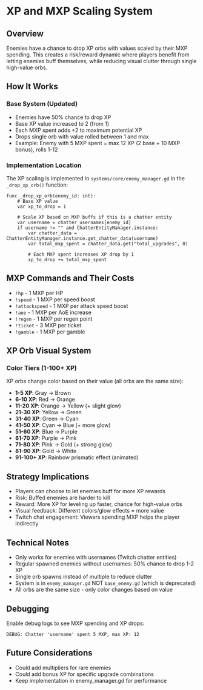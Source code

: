 # XP and MXP Scaling System

## Overview
Enemies have a chance to drop XP orbs with values scaled by their MXP spending. This creates a risk/reward dynamic where players benefit from letting enemies buff themselves, while reducing visual clutter through single high-value orbs.

## How It Works

### Base System (Updated)
- Enemies have 50% chance to drop XP
- Base XP value increased to 2 (from 1)
- Each MXP spent adds +2 to maximum potential XP
- Drops single orb with value rolled between 1 and max
- Example: Enemy with 5 MXP spent = max 12 XP (2 base + 10 MXP bonus), rolls 1-12

### Implementation Location
The XP scaling is implemented in `systems/core/enemy_manager.gd` in the `_drop_xp_orb()` function:

```gdscript
func _drop_xp_orb(enemy_id: int):
    # Base XP value
    var xp_to_drop = 1
    
    # Scale XP based on MXP buffs if this is a chatter entity
    var username = chatter_usernames[enemy_id]
    if username != "" and ChatterEntityManager.instance:
        var chatter_data = ChatterEntityManager.instance.get_chatter_data(username)
        var total_mxp_spent = chatter_data.get("total_upgrades", 0)
        
        # Each MXP spent increases XP drop by 1
        xp_to_drop += total_mxp_spent
```

## MXP Commands and Their Costs
- `!hp` - 1 MXP per HP
- `!speed` - 1 MXP per speed boost  
- `!attackspeed` - 1 MXP per attack speed boost
- `!aoe` - 1 MXP per AoE increase
- `!regen` - 1 MXP per regen point
- `!ticket` - 3 MXP per ticket
- `!gamble` - 1 MXP per gamble

## XP Orb Visual System

### Color Tiers (1-100+ XP)
XP orbs change color based on their value (all orbs are the same size):

- **1-5 XP**: Gray → Brown
- **6-10 XP**: Red → Orange
- **11-20 XP**: Orange → Yellow (+ slight glow)
- **21-30 XP**: Yellow → Green
- **31-40 XP**: Green → Cyan
- **41-50 XP**: Cyan → Blue (+ more glow)
- **51-60 XP**: Blue → Purple
- **61-70 XP**: Purple → Pink
- **71-80 XP**: Pink → Gold (+ strong glow)
- **81-90 XP**: Gold → White
- **91-100+ XP**: Rainbow prismatic effect (animated)

## Strategy Implications
- Players can choose to let enemies buff for more XP rewards
- Risk: Buffed enemies are harder to kill
- Reward: More XP for leveling up faster, chance for high-value orbs
- Visual feedback: Different colors/glow effects = more value
- Twitch chat engagement: Viewers spending MXP helps the player indirectly

## Technical Notes
- Only works for enemies with usernames (Twitch chatter entities)
- Regular spawned enemies without usernames: 50% chance to drop 1-2 XP
- Single orb spawns instead of multiple to reduce clutter
- System is in `enemy_manager.gd` NOT `base_enemy.gd` (which is deprecated)
- All orbs are the same size - only color changes based on value

## Debugging
Enable debug logs to see MXP spending and XP drops:
```
DEBUG: Chatter 'username' spent 5 MXP, max XP: 12
```

## Future Considerations
- Could add multipliers for rare enemies
- Could add bonus XP for specific upgrade combinations
- Keep implementation in enemy_manager.gd for performance